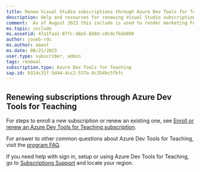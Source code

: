 ```yaml
---
title: Renew Visual Studio subscriptions through Azure Dev Tools for Teaching
description: Help and resources for renewing Visual Studio subscriptions through Azure Dev Tools for Teaching.
comment:  As of August 2023 this include is used to render marketing FAQ content for VS Subscriptions in the following portals - VSCom, Manage, and My portals. It was not used for learn.microsoft.com content at that time.  SMEs are Jose Becerra and Larissa Crawford of Red Door Collaborative and Angela Cao-Hong.
ms.topic: include
ms.assetid: 47a1faa1-87fc-48e5-8d8d-c8c9cf6d4890
author: joseb-rdc
ms.author: amast
ms.date: 08/21/2023
user.type: subscriber, admin
tags: renewal
subscription.type: Azure Dev Tools for Teaching
sap.id: b324c31f-5d44-4cc2-537a-9c354bc5fbfc
---
```


## Renewing subscriptions through Azure Dev Tools for Teaching

For steps to enroll a new subscription or renew an existing one, see [Enroll or renew an Azure Dev Tools for Teaching subscription](https://learn.microsoft.com/azure/education-hub/azure-dev-tools-teaching/enroll-renew-subscription).

For answer to other common questions about Azure Dev Tools for Teaching, visit the [program FAQ](https://learn.microsoft.com/azure/education-hub/azure-dev-tools-teaching/program-faq).

If you need help with sign in, setup or using Azure Dev Tools for Teaching, go to [Subscriptions Support](https://azureforeducation.microsoft.com/institutions/Contact) and locate your region.